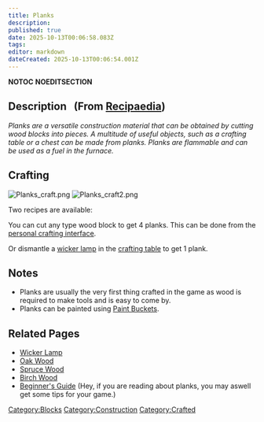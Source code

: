 ```yaml
---
title: Planks
description: 
published: true
date: 2025-10-13T00:06:58.083Z
tags: 
editor: markdown
dateCreated: 2025-10-13T00:06:54.001Z
---
```


__NOTOC__ __NOEDITSECTION__

## Description   (From [Recipaedia](Recipaedia "wikilink"))

*Planks are a versatile construction material that can be obtained by
cutting wood blocks into pieces. A multitude of useful objects, such as
a crafting table or a chest can be made from planks. Planks are
flammable and can be used as a fuel in the furnace.*

## Crafting

![Planks_craft.png](Planks_craft.png "Planks_craft.png")
![Planks_craft2.png](Planks_craft2.png "Planks_craft2.png")

Two recipes are available:

You can cut any type wood block to get 4 planks. This can be done from
the [personal crafting interface](Crafting "wikilink"). 

Or dismantle a [wicker lamp](wicker_Lamp "wikilink") in the [crafting
table](Crafting_Table "wikilink") to get 1 plank.

## Notes

  - Planks are usually the very first thing crafted in the game as wood
    is required to make tools and is easy to come by.
  - Planks can be painted using [Paint
    Buckets](Paint_Bucket "wikilink").

## Related Pages

  - [Wicker Lamp](Wicker_Lamp "wikilink")
  - [Oak Wood](Oak_Wood "wikilink")
  - [Spruce Wood](Spruce_Wood "wikilink")
  - [Birch Wood](Birch_Wood "wikilink")
  - [Beginner's Guide](Beginner's_Guide "wikilink") (Hey, if you are
    reading about planks, you may aswell get some tips for your game.)

[Category:Blocks](Category:Blocks "wikilink")
[Category:Construction](Category:Construction "wikilink")
[Category:Crafted](Category:Crafted "wikilink")